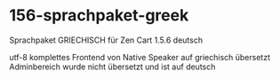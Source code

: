 # 156-sprachpaket-greek
Sprachpaket GRIECHISCH für Zen Cart 1.5.6 deutsch

utf-8
komplettes Frontend von Native Speaker auf griechisch übersetzt
Adminbereich wurde nicht übersetzt und ist auf deutsch
